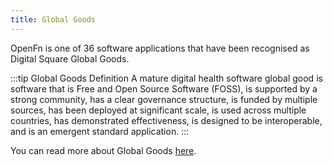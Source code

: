 ```yaml
---
title: Global Goods
---
```


OpenFn is one of 36 software applications that have been recognised as Digital
Square Global Goods.

:::tip Global Goods Definition A mature digital health software global good is
software that is Free and Open Source Software (FOSS), is supported by a strong
community, has a clear governance structure, is funded by multiple sources, has
been deployed at significant scale, is used across multiple countries, has
demonstrated effectiveness, is designed to be interoperable, and is an emergent
standard application. :::

You can read more about Global Goods
[here](https://wiki.digitalsquare.io/index.php/Digital_Square_Global_Goods).

